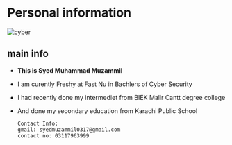# Personal information
![cyber](https://wallpapercave.com/wp/wp2691577.png)
## main info
+ **This is Syed Muhammad Muzammil**
+ I am curently Freshy at Fast Nu in Bachlers of Cyber Security
+ I had recently done my intermediet from BIEK Malir Cantt degree college
+ And done my secondary education from Karachi Public School

  ```
  Contact Info:
  gmail: syedmuzammil0317@gmail.com
  contact no: 03117963999
   ```
